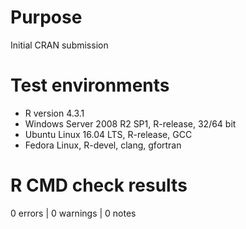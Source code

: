 # Purpose

Initial CRAN submission

# Test environments

* R version 4.3.1
* Windows Server 2008 R2 SP1, R-release, 32/64 bit
* Ubuntu Linux 16.04 LTS, R-release, GCC
* Fedora Linux, R-devel, clang, gfortran

# R CMD check results

0 errors | 0 warnings | 0 notes
